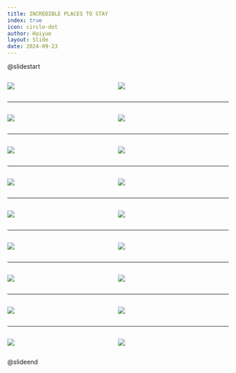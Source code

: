 ```yaml
---
title: INCREDIBLE PLACES TO STAY
index: true
icon: circle-dot
author: Haiyue
layout: Slide
date: 2024-09-23
---
```

 
@slidestart

<div style="display:flex">
<div style="flex:1">

![](https://raw.githubusercontent.com/yclord/reading/refs/heads/master/english/Level-M/INCREDIBLE%20PLACES%20TO%20STAY/001.webp)
</div>
<div style="flex:1">

![](https://raw.githubusercontent.com/yclord/reading/refs/heads/master/english/Level-M/INCREDIBLE%20PLACES%20TO%20STAY/002.webp)
</div>
</div>

---

<div style="display:flex">
<div style="flex:1">

![](https://raw.githubusercontent.com/yclord/reading/refs/heads/master/english/Level-M/INCREDIBLE%20PLACES%20TO%20STAY/003.webp)
</div>
<div style="flex:1">

![](https://raw.githubusercontent.com/yclord/reading/refs/heads/master/english/Level-M/INCREDIBLE%20PLACES%20TO%20STAY/004.webp)
</div>
</div>

---

<div style="display:flex">
<div style="flex:1">

![](https://raw.githubusercontent.com/yclord/reading/refs/heads/master/english/Level-M/INCREDIBLE%20PLACES%20TO%20STAY/005.webp)
</div>
<div style="flex:1">

![](https://raw.githubusercontent.com/yclord/reading/refs/heads/master/english/Level-M/INCREDIBLE%20PLACES%20TO%20STAY/006.webp)
</div>
</div>

---

<div style="display:flex">
<div style="flex:1">

![](https://raw.githubusercontent.com/yclord/reading/refs/heads/master/english/Level-M/INCREDIBLE%20PLACES%20TO%20STAY/007.webp)
</div>
<div style="flex:1">

![](https://raw.githubusercontent.com/yclord/reading/refs/heads/master/english/Level-M/INCREDIBLE%20PLACES%20TO%20STAY/008.webp)
</div>
</div>

---

<div style="display:flex">
<div style="flex:1">

![](https://raw.githubusercontent.com/yclord/reading/refs/heads/master/english/Level-M/INCREDIBLE%20PLACES%20TO%20STAY/009.webp)
</div>
<div style="flex:1">

![](https://raw.githubusercontent.com/yclord/reading/refs/heads/master/english/Level-M/INCREDIBLE%20PLACES%20TO%20STAY/010.webp)
</div>
</div>

---

<div style="display:flex">
<div style="flex:1">

![](https://raw.githubusercontent.com/yclord/reading/refs/heads/master/english/Level-M/INCREDIBLE%20PLACES%20TO%20STAY/011.webp)
</div>
<div style="flex:1">

![](https://raw.githubusercontent.com/yclord/reading/refs/heads/master/english/Level-M/INCREDIBLE%20PLACES%20TO%20STAY/012.webp)
</div>
</div>

---

<div style="display:flex">
<div style="flex:1">

![](https://raw.githubusercontent.com/yclord/reading/refs/heads/master/english/Level-M/INCREDIBLE%20PLACES%20TO%20STAY/013.webp)
</div>
<div style="flex:1">

![](https://raw.githubusercontent.com/yclord/reading/refs/heads/master/english/Level-M/INCREDIBLE%20PLACES%20TO%20STAY/014.webp)
</div>
</div>

---

<div style="display:flex">
<div style="flex:1">

![](https://raw.githubusercontent.com/yclord/reading/refs/heads/master/english/Level-M/INCREDIBLE%20PLACES%20TO%20STAY/015.webp)
</div>
<div style="flex:1">

![](https://raw.githubusercontent.com/yclord/reading/refs/heads/master/english/Level-M/INCREDIBLE%20PLACES%20TO%20STAY/016.webp)
</div>
</div>

---

<div style="display:flex">
<div style="flex:1">

![](https://raw.githubusercontent.com/yclord/reading/refs/heads/master/english/Level-M/INCREDIBLE%20PLACES%20TO%20STAY/017.webp)
</div>
<div style="flex:1">

![](https://raw.githubusercontent.com/yclord/reading/refs/heads/master/english/Level-M/INCREDIBLE%20PLACES%20TO%20STAY/018.webp)
</div>
</div>

@slideend